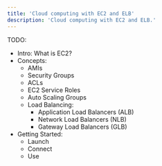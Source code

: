 ```yaml
---
title: 'Cloud computing with EC2 and ELB'
description: 'Cloud computing with EC2 and ELB.'
---
```


TODO:

- Intro: What is EC2?
- Concepts:
  - AMIs
  - Security Groups
  - ACLs
  - EC2 Service Roles
  - Auto Scaling Groups
  - Load Balancing:
    - Application Load Balancers (ALB)
    - Network Load Balancers (NLB)
    - Gateway Load Balancers (GLB)
- Getting Started:
  - Launch
  - Connect
  - Use

